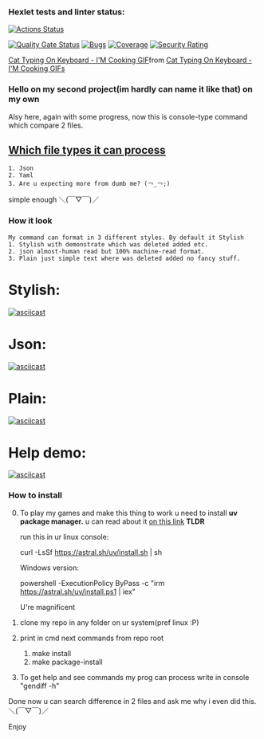 ### Hexlet tests and linter status:
[![Actions Status](https://github.com/Velsych/python-project-50/actions/workflows/hexlet-check.yml/badge.svg)](https://github.com/Velsych/python-project-50/actions)

[![Quality Gate Status](https://sonarcloud.io/api/project_badges/measure?project=Velsych_python-project-50&metric=alert_status)](https://sonarcloud.io/summary/new_code?id=Velsych_python-project-50)
[![Bugs](https://sonarcloud.io/api/project_badges/measure?project=Velsych_python-project-50&metric=bugs)](https://sonarcloud.io/summary/new_code?id=Velsych_python-project-50)
[![Coverage](https://sonarcloud.io/api/project_badges/measure?project=Velsych_python-project-50&metric=coverage)](https://sonarcloud.io/summary/new_code?id=Velsych_python-project-50)
[![Security Rating](https://sonarcloud.io/api/project_badges/measure?project=Velsych_python-project-50&metric=security_rating)](https://sonarcloud.io/summary/new_code?id=Velsych_python-project-50)

<div class="tenor-gif-embed" data-postid="17132887018908126710" data-share-method="host" data-aspect-ratio="1" data-width="100%"><a href="https://tenor.com/view/cat-typing-on-keyboard---i%27m-cooking-gif-17132887018908126710">Cat Typing On Keyboard - I&#39;M Cooking GIF</a>from <a href="https://tenor.com/search/cat+typing+on+keyboard+-+i%27m+cooking-gifs">Cat Typing On Keyboard - I&#39;M Cooking GIFs</a></div> <script type="text/javascript" async src="https://tenor.com/embed.js"></script>

### **Hello on my second project(im hardly can name it like that) on my own**

Alsy here, again with some progress, now this is console-type command which compare 2 files.

## <ins> Which file types it can process </ins>

    1. Json
    2. Yaml
    3. Are u expecting more from dumb me? (￢_￢;)

simple enough 
＼(￣▽￣)／

### __**How it look**__
    My command can format in 3 different styles. By default it Stylish
    1. Stylish with demonstrate which was deleted added etc.
    2. json almost-human read but 100% machine-read format.
    3. Plain just simple text where was deleted added no fancy stuff.

# Stylish:
[![asciicast](https://asciinema.org/a/5ey8M9XEixEWbxqcmP5TVT8DL.svg)](https://asciinema.org/a/5ey8M9XEixEWbxqcmP5TVT8DL)

# Json:
[![asciicast](https://asciinema.org/a/hP2Ec6ciqXstbmewU6gFdTMQX.svg)](https://asciinema.org/a/hP2Ec6ciqXstbmewU6gFdTMQX)

# Plain:
[![asciicast](https://asciinema.org/a/5j3ix3byJ6J2gKa5DhfmVKGnw.svg)](https://asciinema.org/a/5j3ix3byJ6J2gKa5DhfmVKGnw)

# Help demo:
[![asciicast](https://asciinema.org/a/8VP1k0W8tgEAhcsrjCP58u6fT.svg)](https://asciinema.org/a/8VP1k0W8tgEAhcsrjCP58u6fT)

### **How to install**
0. To play my games and make this thing to work u need to install **uv package manager.** u can read about it [on this link](https://docs.astral.sh/uv/#installation)
    **TLDR**
    

    run this in ur linux console:

    curl -LsSf https://astral.sh/uv/install.sh | sh


    Windows version:

    powershell -ExecutionPolicy ByPass -c "irm https://astral.sh/uv/install.ps1 | iex"

    U're magnificent

1. clone my repo in  any folder on ur system(pref linux :P) 

2. print in cmd next commands from repo root 
    1. make install
    2. make package-install

3. To get help and see commands my prog can process write in console "gendiff -h"


Done now u can search difference in 2 files and ask me why i even did this.＼(￣▽￣)／

Enjoy